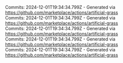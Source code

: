 Commits: 2024-12-01T19:34:34.799Z - Generated via https://github.com/marketplace/actions/artificial-grass
<br>
Commits: 2024-12-01T19:34:34.799Z - Generated via https://github.com/marketplace/actions/artificial-grass
<br>
Commits: 2024-12-01T19:34:34.799Z - Generated via https://github.com/marketplace/actions/artificial-grass
<br>
Commits: 2024-12-01T19:34:34.799Z - Generated via https://github.com/marketplace/actions/artificial-grass
<br>
Commits: 2024-12-01T19:34:34.799Z - Generated via https://github.com/marketplace/actions/artificial-grass
<br>
